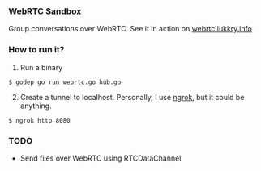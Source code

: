 ### WebRTC Sandbox
Group conversations over WebRTC. See it in action on [webrtc.lukkry.info](http://www.webrtc.lukkry.info)

### How to run it?
1. Run a binary

```shell
$ godep go run webrtc.go hub.go
```

2. Create a tunnel to localhost. Personally, I use [ngrok](http://ngrok.io), but it could be anything.
```shell
$ ngrok http 8080
```

### TODO
* Send files over WebRTC using RTCDataChannel
